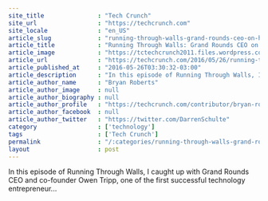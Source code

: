 ```yaml
---
site_title               : "Tech Crunch"
site_url                 : "https://techcrunch.com"
site_locale              : "en_US"
article_slug             : "running-through-walls-grand-rounds-ceo-on-healthcare-startups-and-hiring"
article_title            : "Running Through Walls: Grand Rounds CEO on healthcare startups and hiring"
article_image            : "https://tctechcrunch2011.files.wordpress.com/2016/05/owen-tripp_1400x1400.jpeg?w=764&h=400&crop=1"
article_url              : "https://techcrunch.com/2016/05/26/running-through-walls-grand-rounds-ceo-on-healthcare-startups-and-hiring/"
article_published_at     : "2016-05-26T03:30:32-03:00"
article_description      : "In this episode of Running Through Walls, I caught up with Grand Rounds CEO and co-founder Owen Tripp, one of the first successful technology entrepreneur..."
article_author_name      : "Bryan Roberts"
article_author_image     : null
article_author_biography : null
article_author_profile   : "https://techcrunch.com/contributor/bryan-roberts/"
article_author_facebook  : null
article_author_twitter   : "https://twitter.com/DarrenSchulte"
category                 : ['technology']
tags                     : ['Tech Crunch']
permalink                : "/:categories/running-through-walls-grand-rounds-ceo-on-healthcare-startups-and-hiring/"
layout                   : post
---
```


In this episode of Running Through Walls, I caught up with Grand Rounds CEO and co-founder Owen Tripp, one of the first successful technology entrepreneur...
